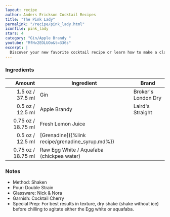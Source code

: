 ```yaml
---
layout: recipe
author: Anders Erickson Cocktail Recipes
title: "The Pink Lady"
permalink: "/recipe/pink_lady.html"
iconfile: pink_lady
stars: 4
category: "Gin/Apple Brandy "
youtube: "MfHv2EOLUOo&t=336s"
excerpt: |
  Discover your new favorite cocktail recipe or learn how to make a classic drink—like the Old Fashioned, mojito, or White Russian—right at home.
---
```


### Ingredients

|  Amount | Ingredient                                      | Brand               |
| ------: | ----------------------------------------------- | ------------------- |
|  1.5 oz / 37.5 ml | Gin                                             | Broker's London Dry |
|  0.5 oz / 12.5 ml | Apple Brandy                                    | Laird's Straight    |
| 0.75 oz / 18.75 ml | Fresh Lemon Juice                               |
|  0.5 oz / 12.5 ml | [Grenadine]({%link recipe/grenadine_syrup.md%}) |
| 0.75 oz / 18.75 ml | Raw Egg White / Aquafaba (chickpea water)       |

### Notes

- Method: Shaken
- Pour: Double Strain
- Glassware: Nick & Nora
- Garnish: Cocktail Cherry
- Special Prep: For best results in texture, dry shake (shake without ice) before chilling to agitate either the Egg white or aquafaba.

